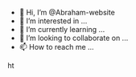 - 👋 Hi, I’m @Abraham-website
- 👀 I’m interested in ...
- 🌱 I’m currently learning ...
- 💞️ I’m looking to collaborate on ...
- 📫 How to reach me ...

<!---
Abraham-website/Abraham-website is a ✨ special ✨ repository because its `README.md` (this file) appears on your GitHub profile.
You can click the Preview link to take a look at your changes.
--->
ht
